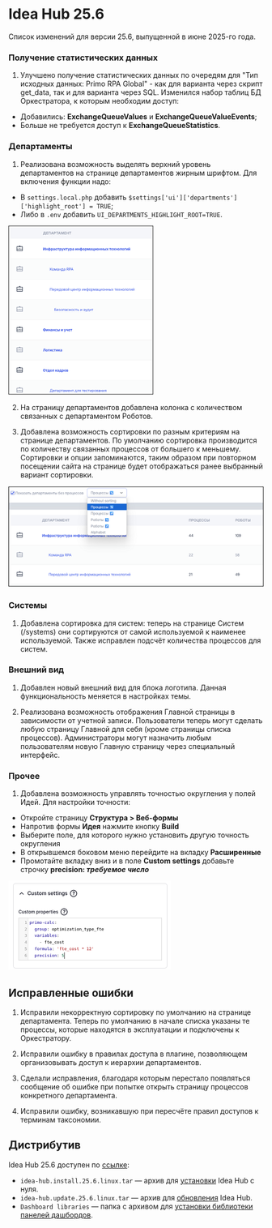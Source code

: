 # Idea Hub 25.6

Список изменений для версии 25.6, выпущенной в июне 2025-го года.

### Получение статистических данных

1. Улучшено получение статистических данных по очередям для "Тип исходных данных: Primo RPA Global" - как для варианта через скрипт get_data, так и для варианта через SQL. 
Изменился набор таблиц БД Оркестратора, к которым необходим доступ:
* Добавились: **ExchangeQueueValues** и **ExchangeQueueValueEvents**;
* Больше не требуется доступ к **ExchangeQueueStatistics**.

### Департаменты

1. Реализована возможность выделять верхний уровень департаментов на странице департаментов жирным шрифтом. 
Для включения функции надо:
* В `settings.local.php` добавить `$settings['ui']['departments']['highlight_root'] = TRUE`;
* Либо в `.env` добавить `UI_DEPARTMENTS_HIGHLIGHT_ROOT=TRUE`.

![](../resources/idea-hub/relnote1.25.6-departments-bold-small.png)

2. На страницу департаментов добавлена колонка с количеством связанных с департаментом Роботов. 

3. Добавлена возможность сортировки по разным критериям на странице департаментов. По умолчанию сортировка производится по количеству связанных процессов от большего к меньшему. 
Сортировки и опции запоминаются, таким образом при повторном посещении сайта на странице будет отображаться ранее выбранный вариант сортировки. 

![](../resources/idea-hub/relnote1.25.6-sort-departments.png)

### Системы 

1. Добавлена сортировка для систем: теперь на странице Систем (/systems) они сортируются от самой используемой к наименее используемой. Также исправлен подсчёт количества процессов для систем.


### Внешний вид 

1. Добавлен новый внешний вид для блока логотипа. Данная функциональность меняется в настройках темы.

1. Реализована возможность отображения Главной страницы в зависимости от учетной записи. Пользователи теперь могут сделать любую страницу Главной для себя (кроме страницы списка процессов). 
Администраторы могут назначить любым пользователям новую Главную страницу через специальный интерфейс.


### Прочее

1. Добавлена возможность управлять точностью округления у полей Идей. Для настройки точности:
- Откройте страницу **Структура > Веб-формы**
- Напротив формы **Идея** нажмите кнопку **Build**
- Выберите поле, для которого нужно установить другую точность округления
- В открывшемся боковом меню перейдите на вкладку **Расширенные**
- Промотайте вкладку вниз и в поле **Custom settings** добавьте строчку **precision: *требуемое число*** 

![](../resources/idea-hub/relnote1.25.6-idea-precision.png)



## Исправленные ошибки

1. Исправили некорректную сортировку по умолчанию на странице департамента. Теперь по умолчанию в начале списка указаны те процессы, которые находятся в эксплуатации и подключены к Оркестратору.

1. Исправили ошибку в правилах доступа в плагине, позволяющем организовывать доступ к иерархии департаментов. 

1. Сделали исправления, благодаря которым перестало появляться сообщение об ошибке при попытке открыть страницу процессов конкретного департамента.

1. Исправили ошибку, возникавшую при пересчёте правил доступов к терминам таксономии.




## Дистрибутив

Idea Hub 25.6 доступен по [ссылке](https://disk.primo-rpa.ru/index.php/s/t9BHBjR6PP06Yax?path=%2FRelease%2FIdeaHub):

- `idea-hub.install.25.6.linux.tar` — архив для [установки](/idea-hub/installation/linux) Idea Hub с нуля.
- `idea-hub.update.25.6.linux.tar` — архив для [обновления](/idea-hub/installation/update) Idea Hub.
- `Dashboard libraries` — папка с архивом для [установки библиотеки панелей дашбордов](/idea-hub/installation/linux/panel-library).
